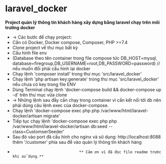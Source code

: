 # laravel_docker
**Project quản lý thông tin khách hàng xây dựng bằng laravel chạy trên môi trường docker**
- -> Các bước để chạy project: 
- Cần có Docker, Docker compose, Composer, PHP >=7.4
- Clone project về thư mục bất kỳ
- Cấu hình file env 
- (Database theo tên container trong file compose tức DB_HOST=mysql, database=firegroup,DB_USERNAME=root,DB_PASSWORD=password) // nếu muốn đổi phải cấu hình lại docker
- Chạy lệnh 'composer install' trong thư mục 'src/laravel_docker'
- Chạy lệnh 'php artisan key:generate' trong thư mục 'src/laravel_docker' nếu chưa có key trong file ENV
- Dùng Terminal chạy lệnh 'docker-compose build && docker-compose up -d' trên thư mục vừa clone
- -> Những lệnh sau đầy cần chạy trong container vì cần kết nối tới db nên phải dùng câu lệnh exec của docker-compose.
- Chạy lệnh 'docker-compose exec php php /var/www/html/laravel-docker/artisan migrate'
- Tiếp tục chạy lệnh 'docker-compose exec php php /var/www/html/laravel-docker/artisan db:seed --class=CustomserSeeder'
- Sau đó vào port đã cấu hình cho nginx và sử dụng: http://localhost:8088 thêm '/customer' phía sau để vào quản lý thông tin khách hàng
-                                   ** Cảm ơn vì đã đọc file readme trước khi sử dụng.**
